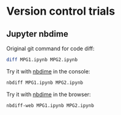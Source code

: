 Version control trials
======================

Jupyter nbdime
--------------

Original git command for code diff:

```bash
diff MPG1.ipynb MPG2.ipynb
```

Try it with [nbdime](https://github.com/jupyter/nbdime) in the console:

```bash
nbdiff MPG1.ipynb MPG2.ipynb
```

Try it with [nbdime](https://github.com/jupyter/nbdime) in the browser:

```bash
nbdiff-web MPG1.ipynb MPG2.ipynb
```


